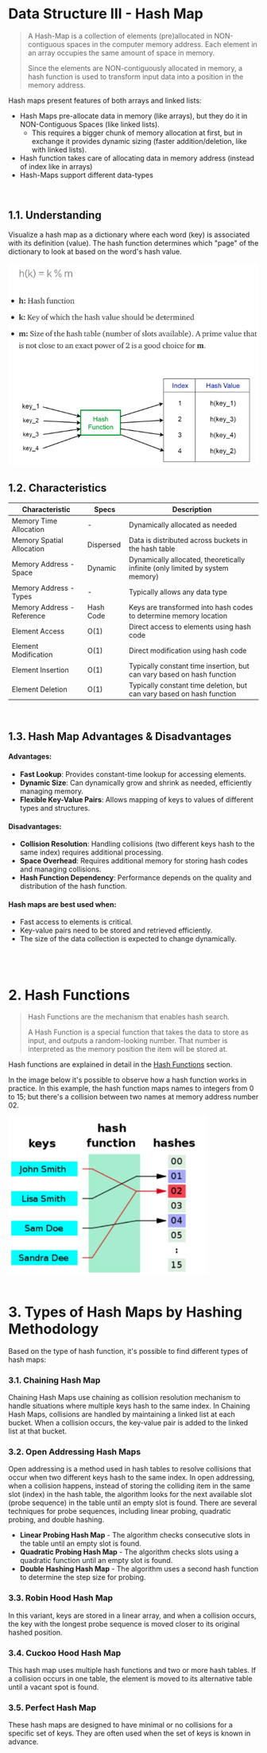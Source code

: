 # Data Structure III - Hash Map

> A Hash-Map is a collection of elements (pre)allocated in NON-contiguous spaces in the computer memory address. Each element in an array occupies the same amount of space in memory.
> 
> Since the elements are NON-contiguously allocated in memory, a hash function is used to transform input data into a position in the memory address.

Hash maps present features of both arrays and linked lists:
* Hash Maps pre-allocate data in memory (like arrays), but they do it in NON-Contiguous Spaces (like linked lists).
  * This requires a bigger chunk of memory allocation at first, but in exchange it provides dynamic sizing (faster addition/deletion, like with linked lists).
* Hash function takes care of allocating data in memory address (instead of index like in arrays)
* Hash-Maps support different data-types

<br/>

## 1.1. Understanding

Visualize a hash map as a dictionary where each word (key) is associated with its definition (value). The hash function determines which "page" of the dictionary to look at based on the word's hash value.

<img src="/Resources/Images/hash_map_visualization.png" width="510">

<br/>

## 1.2. Characteristics

| Characteristic                | Specs           | Description                                                |
|-------------------------------|-----------------|------------------------------------------------------------|
| Memory Time Allocation        | -               | Dynamically allocated as needed                             |
| Memory Spatial Allocation     | Dispersed       | Data is distributed across buckets in the hash table        |
| Memory Address - Space        | Dynamic         | Dynamically allocated, theoretically infinite (only limited by system memory)      |
| Memory Address - Types        | -               | Typically allows any data type                             |
| Memory Address - Reference    | Hash Code       | Keys are transformed into hash codes to determine memory location|
| Element Access                | O(1)            | Direct access to elements using hash code                  |
| Element Modification          | O(1)            | Direct modification using hash code                        |
| Element Insertion             | O(1)            | Typically constant time insertion, but can vary based on hash function|
| Element Deletion              | O(1)            | Typically constant time deletion, but can vary based on hash function|

<br/>

## 1.3. Hash Map Advantages & Disadvantages

#### Advantages:
- **Fast Lookup**: Provides constant-time lookup for accessing elements.
- **Dynamic Size**: Can dynamically grow and shrink as needed, efficiently managing memory.
- **Flexible Key-Value Pairs**: Allows mapping of keys to values of different types and structures.

#### Disadvantages:
- **Collision Resolution**: Handling collisions (two different keys hash to the same index) requires additional processing.
- **Space Overhead**: Requires additional memory for storing hash codes and managing collisions.
- **Hash Function Dependency**: Performance depends on the quality and distribution of the hash function.

#### Hash maps are best used when:
- Fast access to elements is critical.
- Key-value pairs need to be stored and retrieved efficiently.
- The size of the data collection is expected to change dynamically.

<br/>
<br/>

# 2. Hash Functions

> Hash Functions are the mechanism that enables hash search.
> 
> A Hash Function is a special function that takes the data to store as input, and outputs a random-looking number. That number is interpreted as the memory position the item will be stored at.

Hash functions are explained in detail in the <a href="https://github.com/alvarosf07/computer-science-DSA/blob/master/3)%20Algorithms/2)%20Search%20Algorithms/3)%20Hash%20Search/README.md#2-hash-functions">Hash Functions</a> section.

In the image below it's possible to observe how a hash function works in practice. In this example, the hash function maps names to integers from 0 to 15; but there's a collision between two names at memory address number 02.

<img src="/Resources/Images/hash_function_visualization.png" width="400">

<br/>
<br/>

# 3. Types of Hash Maps by Hashing Methodology
Based on the type of hash function, it's possible to find different types of hash maps:

### 3.1. Chaining Hash Map
Chaining Hash Maps use chaining as collision resolution mechanism to handle situations where multiple keys hash to the same index. In Chaining Hash Maps, collisions are handled by maintaining a linked list at each bucket. When a collision occurs, the key-value pair is added to the linked list at that bucket.

### 3.2. Open Addressing Hash Maps
Open addressing is a method used in hash tables to resolve collisions that occur when two different keys hash to the same index. In open addressing, when a collision happens, instead of storing the colliding item in the same slot (index) in the hash table, the algorithm looks for the next available slot (probe sequence) in the table until an empty slot is found. There are several techniques for probe sequences, including linear probing, quadratic probing, and double hashing.

 * **Linear Probing Hash Map** -  The algorithm checks consecutive slots in the table until an empty slot is found.
 * **Quadratic Probing Hash Map** - The algorithm checks slots using a quadratic function until an empty slot is found.
 * **Double Hashing Hash Map** - The algorithm uses a second hash function to determine the step size for probing.

### 3.3. Robin Hood Hash Map
In this variant, keys are stored in a linear array, and when a collision occurs, the key with the longest probe sequence is moved closer to its original hashed position.

### 3.4. Cuckoo Hood Hash Map
This hash map uses multiple hash functions and two or more hash tables. If a collision occurs in one table, the element is moved to its alternative table until a vacant spot is found.

### 3.5. Perfect Hash Map
These hash maps are designed to have minimal or no collisions for a specific set of keys. They are often used when the set of keys is known in advance.


<br/>
